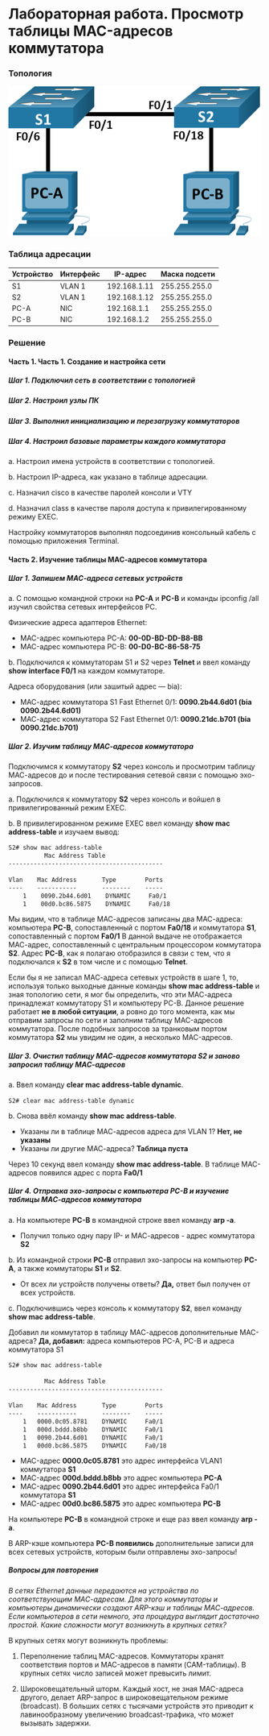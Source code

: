 # Лабораторная работа. Просмотр таблицы MAC-адресов коммутатора
### Топология
![](img/topology.png)

### Таблица адресации
| Устройство | Интерфейс | IP-адрес         | Маска подсети     |
|------------|-----------|------------------|-------------------|
| S1         | VLAN 1    | 192.168.1.11     | 255.255.255.0     |
| S2         | VLAN 1    | 192.168.1.12     | 255.255.255.0     |
| PC-A       | NIC       | 192.168.1.1      | 255.255.255.0     |
| PC-B       | NIC       | 192.168.1.2      | 255.255.255.0     |

### Решение

#### Часть 1. Часть 1. Создание и настройка сети

##### Шаг 1. Подключил сеть в соответствии с топологией

##### Шаг 2. Настроил узлы ПК

##### Шаг 3. Выполнил инициализацию и перезагрузку коммутаторов

##### Шаг 4. Настроил базовые параметры каждого коммутатора

a. Настроил имена устройств в соответствии с топологией.

b. Настроил IP-адреса, как указано в таблице адресации.

c. Назначил cisco в качестве паролей консоли и VTY

d. Назначил class в качестве пароля доступа к привилегированному режиму EXEC.

Настройку коммутаторов выполнял подсоединив консольный кабель с помощью приложения Terminal.

#### Часть 2. Изучение таблицы МАС-адресов коммутатора

##### Шаг 1. Запишем МАС-адреса сетевых устройств

a. С помощью командной строки на **PC-A** и **PC-B** и команды ipconfig /all изучил свойства сетевых интерфейсов PC.

Физические адреса адаптеров Ethernet:

- MAC-адрес компьютера PC-A: **00-0D-BD-DD-B8-BB**
- MAC-адрес компьютера PC-B: **00-D0-BC-86-58-75**

b. Подключился к коммутаторам S1 и S2 через **Telnet** и ввел команду **show interface F0/1** на каждом коммутаторе.

Адреса оборудования (или зашитый адрес — bia):

- МАС-адрес коммутатора S1 Fast Ethernet 0/1: **0090.2b44.6d01 (bia 0090.2b44.6d01)**
- МАС-адрес коммутатора S2 Fast Ethernet 0/1: **0090.21dc.b701 (bia 0090.21dc.b701)**

##### Шаг 2. Изучим таблицу МАС-адресов коммутатора

Подключимся к коммутатору **S2** через консоль и просмотрим таблицу МАС-адресов до и после тестирования сетевой связи с помощью эхо-запросов.

a. Подключился к коммутатору **S2** через консоль и войшел в привилегированный режим EXEC.

b. В привилегированном режиме EXEC ввел команду **show mac address-table** и изучаем вывод:

    S2# show mac address-table
              Mac Address Table
    -------------------------------------------

    Vlan    Mac Address       Type        Ports
    ----    -----------       --------    -----
        1    0090.2b44.6d01    DYNAMIC     Fa0/1
        1    00d0.bc86.5875    DYNAMIC     Fa0/18

Мы видим, что в таблице МАС-адресов записаны два МАС-адреса: компьютера **PC-B**, сопоставленный с портом **Fa0/18** и коммутатора **S1**, сопоставленный с портом **Fa0/1**
В данной выдаче не отображается МАС-адрес, сопоставленный с центральным процессором коммутатора **S2**. Адрес **PC-B**, как я полагаю отобразился в связи с тем, что я подключался к **S2** в том числе и с помощью **Telnet**.

Если бы я не записал МАС-адреса сетевых устройств в шаге 1, то, используя только выходные данные команды **show mac address-table** и зная топологию сети, я мог бы определить, что эти МАС-адреса принадлежат коммутатору S1 и компьютеру PC-B. Данное решение работает **не в любой ситуации**, а ровно до того момента, как мы отправим запросы по сети и заполним таблицу MAC-адресов коммутатора. После подобных запросов за транковым портом коммутатора **S2** мы увидим не один, а несколько MAC-адресов.

##### Шаг 3. Очистил таблицу МАС-адресов коммутатора S2 и заново запросил таблицу МАС-адресов

a. Ввел команду **clear mac address-table dynamic**.

`S2# clear mac address-table dynamic`

b. Снова ввёл команду **show mac address-table**.

- Указаны ли в таблице МАС-адресов адреса для VLAN 1? **Нет, не указаны**
- Указаны ли другие МАС-адреса? **Таблица пуста**

Через 10 секунд ввел команду **show mac address-table**. В таблице МАС-адресов появился адрес с порта **Fa0/1**

##### Шаг 4. Отправка эхо-запросы с компьютера PC-B и изучение таблицы МАС-адресов коммутатора

a. На компьютере **PC-B** в командной строке ввел команду **arp -a**.

- Получил только одну пару IP- и МАС-адресов - адрес коммутатора **S2**

b. Из командной строки **PC-B** отправил эхо-запросы на компьютер **PC-A**, а также коммутаторы **S1** и **S2**.

- От всех ли устройств получены ответы? **Да,** ответ был получен от всех устройств.

c. Подключившись через консоль к коммутатору **S2**, ввел команду **show mac address-table**.

Добавил ли коммутатор в таблицу МАС-адресов дополнительные МАС-адреса? **Да, добавил:** адреса компьютеров PC-A, PC-B и адреса коммутатора S1

    S2# show mac address-table

              Mac Address Table
    -------------------------------------------

    Vlan    Mac Address       Type        Ports
    ----    -----------       --------    -----
        1   0000.0c05.8781    DYNAMIC     Fa0/1
        1   000d.bddd.b8bb    DYNAMIC     Fa0/1
        1   0090.2b44.6d01    DYNAMIC     Fa0/1
        1   00d0.bc86.5875    DYNAMIC     Fa0/18

- MAC-адрес **0000.0c05.8781** это адрес интерфейса VLAN1 коммутатора **S1**
- MAC-адрес **000d.bddd.b8bb** это адрес компьютера **PC-A**
- MAC-адрес **0090.2b44.6d01** это адрес интерфейса Fa0/1 коммутатора **S1**
- MAC-адрес **00d0.bc86.5875** это адрес компьютера **PC-B**

На компьютере **PC-B** в командной строке и еще раз ввел команду **arp -a**.

В ARP-кэше компьютера **PC-B** **появились** дополнительные записи для всех сетевых устройств, которым были отправлены эхо-запросы!

##### Вопросы для повторения

*В сетях Ethernet данные передаются на устройства по соответствующим МАС-адресам. Для этого коммутаторы и компьютеры динамически создают ARP-кэш и таблицы МАС-адресов. Если компьютеров в сети немного, эта процедура выглядит достаточно простой. Какие сложности могут возникнуть в крупных сетях?*

В крупных сетях могут возникнуть проблемы:

1. Переполнение таблиц MAC-адресов. Коммутаторы хранят соответствия портов и MAC-адресов в памяти (CAM-таблицы). В крупных сетях число записей может превысить лимит.

2. Широковещательный шторм. Каждый хост, не зная MAC-адреса другого, делает ARP-запрос в широковещательном режиме (broadcast). В больших сетях с тысячами устройств это приводит к лавинообразному увеличению broadcast-трафика, что может вызывать задержки.